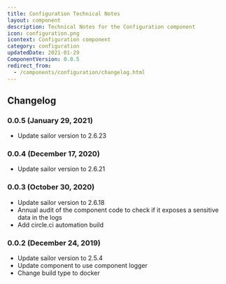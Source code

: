 ```yaml
---
title: Configuration Technical Notes
layout: component
description: Technical Notes for the Configuration component
icon: configuration.png
icontext: Configuration component
category: configuration
updatedDate: 2021-01-29
ComponentVersion: 0.0.5
redirect_from:
  - /components/configuration/changelog.html
---
```


## Changelog

### 0.0.5 (January 29, 2021)

* Update sailor version to 2.6.23

### 0.0.4 (December 17, 2020)

* Update sailor version to 2.6.21

### 0.0.3 (October 30, 2020)

* Update sailor version to 2.6.18
* Annual audit of the component code to check if it exposes a sensitive data in the logs
* Add circle.ci automation build

### 0.0.2 (December 24, 2019)

* Update sailor version to 2.5.4
* Update component to use component logger
* Change build type to docker
